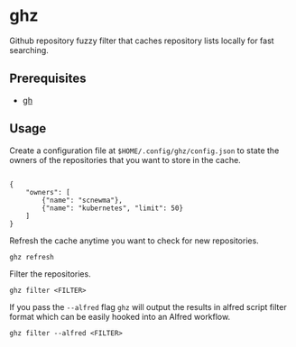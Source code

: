 # ghz

Github repository fuzzy filter that caches repository lists locally for fast searching.

## Prerequisites
- [gh](https://cli.github.com/)

## Usage

Create a configuration file at `$HOME/.config/ghz/config.json` to state the owners of the repositories that you want to store in the cache.

```

{
    "owners": [
        {"name": "scnewma"},
        {"name": "kubernetes", "limit": 50}
    ]
}
```

Refresh the cache anytime you want to check for new repositories.

```
ghz refresh
```

Filter the repositories.

```
ghz filter <FILTER>
```

If you pass the `--alfred` flag `ghz` will output the results in alfred script filter format which can be easily hooked into an Alfred workflow.

```
ghz filter --alfred <FILTER>
```
